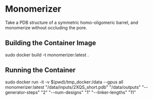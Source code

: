 # Monomerizer
Take a PDB structure of a symmetric homo-oligomeric barrel, and monomerize without occluding the pore.

## Building the Container Image
sudo docker build -t monomerizer:latest .

## Running the Container
sudo docker run -it -v $(pwd)/tmp_docker:/data --gpus all monomerizer:latest "/data/inputs/2XQS_short.pdb" "/data/outputs" "--generator-steps" "2" "--num-designs" "1" "--linker-lengths" "11"
